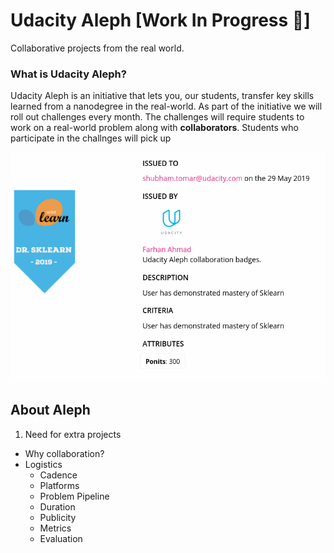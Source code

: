 # Udacity Aleph [Work In Progress 🚧]
Collaborative projects from the real world.

### What is Udacity Aleph?
Udacity Aleph is an initiative that lets you, our students, transfer key skills learned from a nanodegree in the real-world. As part of the initiative we will roll out challenges every month. The challenges will require students to work on a real-world problem along with **collaborators**. Students who participate in the challnges will pick up 



![badge](res/shubham-badge-full.png)



## About Aleph

1. Need for extra projects
- Why collaboration?
- Logistics
  - Cadence
  - Platforms
  - Problem Pipeline
  - Duration
  - Publicity 
  - Metrics
  - Evaluation

